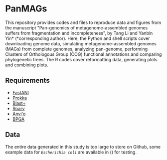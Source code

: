 # PanMAGs
This repository provides codes and files to reproduce data and figures from the manuscript "Pan-genomics of metagenome-assembled genomes suffers from fragmentation and incompleteness", by Tang Li and Yanbin Yin* (*corresponding author). Here, the Python and shell scripts cover downloading genome data, simulating metagenome-assembled genomes (MAGs) from complete genomes, analyzing pan-genome, performing Clusters of Orthologous Group (COG) functional annotations and comparing phylogenetic trees. The R codes cover reformatting data, generating plots and combining plots. <br> 
## Requirements
* [FastANI](https://github.com/ParBLiSS/FastANI)
* [Prokka](https://github.com/tseemann/prokka)
* [Blast+](https://github.com/ncbi/blast_plus_docs)
* [Roary](https://github.com/sanger-pathogens/Roary)
* [Anvi'o](https://github.com/merenlab/anvio)
* [BPGA](https://github.com/jbadavis/bpga)
## Data
The entire data generated in this study is too large to store on Github, some example data for _`Escherichia coli`_ are available in () for testing.
